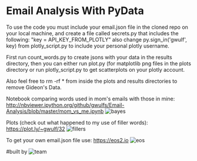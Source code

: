 **Email Analysis With PyData**
===================

To use the code you must include your email.json file in the cloned repo on your local machine, and create a file called secrets.py that includes the following: "key = API_KEY_FROM_PLOTLY" also change py.sign_in('gwulf', key) from plotly_script.py to include your personal plotly username.

First run count_words.py to create jsons with your data in the results directory, then you can either run plot.py (for matplotlib png files in the plots directory or run plotly_script.py to get scatterplots on your plotly account.

Also feel free to rm -rf * from inside the plots and results directories to remove Gideon's Data.

Notebook comparing words used in mom's emails with those in mine:
http://nbviewer.ipython.org/github/gwulfs/Email-Analysis/blob/master/mom_vs_me.ipynb
![bayes](http://i.imgur.com/6YAU6yR.png)

Plots (check out what happened to my use of filler words): https://plot.ly/~gwulf/32
![fillers](http://i.imgur.com/fXufppH.png)

To get your own email.json file use:
https://eos2.io
![eos](http://i.imgur.com/ieOrmEk.png)

#built by
![team](http://i.imgur.com/GJqc2Q6.png)